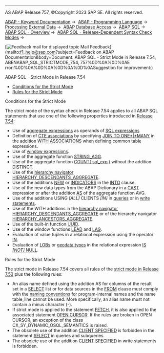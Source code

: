   

* * *

AS ABAP Release 757, ©Copyright 2023 SAP SE. All rights reserved.

[ABAP - Keyword Documentation](javascript:call_link\('abenabap.htm'\)) →  [ABAP - Programming Language](javascript:call_link\('abenabap_reference.htm'\)) →  [Processing External Data](javascript:call_link\('abenabap_language_external_data.htm'\)) →  [ABAP Database Access](javascript:call_link\('abendb_access.htm'\)) →  [ABAP SQL](javascript:call_link\('abenabap_sql.htm'\)) →  [ABAP SQL - Overview](javascript:call_link\('abenabap_sql_oview.htm'\)) →  [ABAP SQL - Release-Dependent Syntax Check Modes](javascript:call_link\('abenabap_sql_strict_modes.htm'\)) → 

 [![](Mail.gif?object=Mail.gif&sap-language=EN "Feedback mail for displayed topic") Mail Feedback](mailto:f1_help@sap.com?subject=Feedback on ABAP Documentation&body=Document: ABAP SQL - Strict Mode in Release 7.54, ABENABAP_SQL_STRICTMODE_754, 757%0D%0A%0D%0AE
rror:%0D%0A%0D%0A%0D%0A%0D%0ASuggestion for improvement:)

ABAP SQL - Strict Mode in Release 7.54

-   [Conditions for the Strict Mode](#@@ITOC@@ABENABAP_SQL_STRICTMODE_754_1)
-   [Rules for the Strict Mode](#@@ITOC@@ABENABAP_SQL_STRICTMODE_754_2)

Conditions for the Strict Mode   

The strict mode of the syntax check in Release 7.54 applies to all ABAP SQL statements that use one of the following properties introduced in [Release 7.54](javascript:call_link\('abennews-754-abap_sql.htm'\)):

-   Use of [aggregate expressions](javascript:call_link\('abapselect_aggregate.htm'\)) as operands of [SQL expressions](javascript:call_link\('abapsql_expr.htm'\))
-   Definition of [CTE associations](javascript:call_link\('abencte_association_glosry.htm'\) "Glossary Entry") by specifying [JOIN TO ONE*|*MANY](javascript:call_link\('abapwith_associations_defining.htm'\)) in the addition [WITH ASSOCIATIONS](javascript:call_link\('abapwith_associations.htm'\)) when defining common table expressions.
-   Use of [window expressions](javascript:call_link\('abapselect_over.htm'\)).
-   Use of the aggregate function [STRING\_AGG](javascript:call_link\('abapselect_aggregate.htm'\)).
-   Use of the aggregate function [COUNT( sql\_exp )](javascript:call_link\('abapselect_aggregate.htm'\)) without the addition DISTINCT.
-   Use of the [hierarchy navigator](javascript:call_link\('abenhierarchy_navigator_glosry.htm'\) "Glossary Entry") [HIERARCHY\_DESCENDANTS\_AGGREGATE](javascript:call_link\('abenselect_hierarchy_agg_navis.htm'\)).
-   Use of the additions [NEW](javascript:call_link\('abapselect_into_target.htm'\)) or [INDICATORS](javascript:call_link\('abapselect_indicators.htm'\)) in the [INTO](javascript:call_link\('abapinto_clause.htm'\)) clause.
-   Use of the new data types from the ABAP Dictionary in a [CAST](javascript:call_link\('abensql_cast.htm'\)) expression or after the addition [AS](javascript:call_link\('abapselect_avg_as.htm'\)) of the aggregate function AVG.
-   Use of the additions USING *\[*ALL*\]* CLIENTS *\[*IN*\]* in [queries](javascript:call_link\('abapselect_client.htm'\)) or in [write statements](javascript:call_link\('abapiumd_client.htm'\)).
-   Use of the WITH additions in the [hierarchy navigator](javascript:call_link\('abenhierarchy_navigator_glosry.htm'\) "Glossary Entry") [HIERARCHY\_DESCENDANTS\_AGGREGATE](javascript:call_link\('abenselect_hierarchy_desc_agg.htm'\)) or of the hierarchy navigator [HIERARCHY\_ANCESTORS\_AGGREGATE](javascript:call_link\('abenselect_hierarchy_ancs_agg.htm'\)).
-   Use of the built-in function [UUID](javascript:call_link\('abensql_uuid.htm'\)).
-   Use of the window functions [LEAD](javascript:call_link\('abensql_win_func.htm'\)) and [LAG](javascript:call_link\('abensql_win_func.htm'\)).
-   Evaluation of value tuples in a relational expression using the operator [IN](javascript:call_link\('abenwhere_logexp_list_in.htm'\)).
-   Evaluation of [LOBs](javascript:call_link\('abenlob_glosry.htm'\) "Glossary Entry") or [geodata types](javascript:call_link\('abengeo_data_type_glosry.htm'\) "Glossary Entry") in the relational expression [IS *\[*NOT*\]* NULL](javascript:call_link\('abenwhere_logexp_null.htm'\)).

Rules for the Strict Mode   

The strict mode in Release 7.54 covers all rules of the [strict mode in Release 7.53](javascript:call_link\('abenabap_sql_strictmode_753.htm'\)) plus the following rules:

-   An alias name defined using the addition AS for columns of the result set in a [SELECT](javascript:call_link\('abapselect_list.htm'\)) list or for data sources in the [FROM](javascript:call_link\('abapfrom_clause.htm'\)) clause must comply with the [naming conventions](javascript:call_link\('abennaming_conventions.htm'\)) for program-internal names and the name table\_line cannot be used. More specifically, an alias name must not contain a minus character (\-).
-   If strict mode is applied to the statement [FETCH](javascript:call_link\('abapfetch.htm'\)), it is also applied to the associated statement [OPEN CURSOR](javascript:call_link\('abapopen_cursor.htm'\)). If the rules are broken in OPEN CURSOR, an exception of the class CX\_SY\_DYNAMIC\_OSQL\_SEMANTICS is raised.
-   The obsolete use of the addition [CLIENT SPECIFIED](javascript:call_link\('abapselect_client_obsolete.htm'\)) is forbidden in the statement [SELECT](javascript:call_link\('abapselect.htm'\)) in queries and subqueries.
-   The obsolete use of the addition [CLIENT SPECIFIED](javascript:call_link\('abapud_client_obsolete.htm'\)) in write statements is forbidden.
